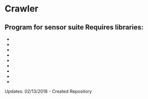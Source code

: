 # Crawler
Program for sensor suite
Requires libraries:
-
-
-
-
-
-
-
-
-
-
Updates:
02/13/2018 - Created Repository
